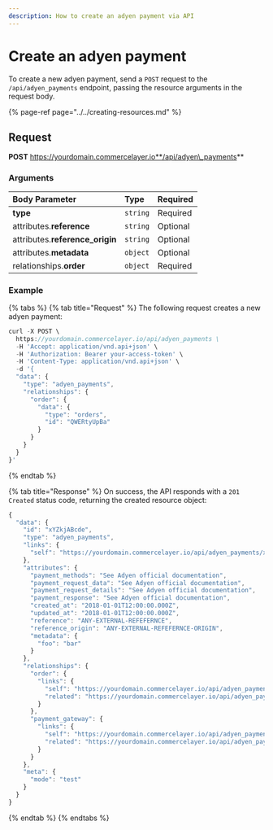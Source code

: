 ```yaml
---
description: How to create an adyen payment via API
---
```


# Create an adyen payment

To create a new adyen payment, send a `POST` request to the `/api/adyen_payments` endpoint, passing the resource arguments in the request body.

{% page-ref page="../../creating-resources.md" %}

## Request

**POST** https://yourdomain.commercelayer.io**/api/adyen\_payments**

### Arguments

| Body Parameter | Type | Required |
| :--- | :--- | :--- |
| **type** | `string` | Required |
| attributes.**reference** | `string` | Optional |
| attributes.**reference\_origin** | `string` | Optional |
| attributes.**metadata** | `object` | Optional |
| relationships.**order** | `object` | Required |

### Example

{% tabs %}
{% tab title="Request" %}
The following request creates a new adyen payment:

```javascript
curl -X POST \
  https://yourdomain.commercelayer.io/api/adyen_payments \
  -H 'Accept: application/vnd.api+json' \
  -H 'Authorization: Bearer your-access-token' \
  -H 'Content-Type: application/vnd.api+json' \
  -d '{
  "data": {
    "type": "adyen_payments",
    "relationships": {
      "order": {
        "data": {
          "type": "orders",
          "id": "QWERtyUpBa"
        }
      }
    }
  }
}'
```
{% endtab %}

{% tab title="Response" %}
On success, the API responds with a `201 Created` status code, returning the created resource object:

```javascript
{
  "data": {
    "id": "xYZkjABcde",
    "type": "adyen_payments",
    "links": {
      "self": "https://yourdomain.commercelayer.io/api/adyen_payments/xYZkjABcde"
    },
    "attributes": {
      "payment_methods": "See Adyen official documentation",
      "payment_request_data": "See Adyen official documentation",
      "payment_request_details": "See Adyen official documentation",
      "payment_response": "See Adyen official documentation",
      "created_at": "2018-01-01T12:00:00.000Z",
      "updated_at": "2018-01-01T12:00:00.000Z",
      "reference": "ANY-EXTERNAL-REFEFERNCE",
      "reference_origin": "ANY-EXTERNAL-REFEFERNCE-ORIGIN",
      "metadata": {
        "foo": "bar"
      }
    },
    "relationships": {
      "order": {
        "links": {
          "self": "https://yourdomain.commercelayer.io/api/adyen_payments/xYZkjABcde/relationships/order",
          "related": "https://yourdomain.commercelayer.io/api/adyen_payments/xYZkjABcde/order"
        }
      },
      "payment_gateway": {
        "links": {
          "self": "https://yourdomain.commercelayer.io/api/adyen_payments/xYZkjABcde/relationships/payment_gateway",
          "related": "https://yourdomain.commercelayer.io/api/adyen_payments/xYZkjABcde/payment_gateway"
        }
      }
    },
    "meta": {
      "mode": "test"
    }
  }
}
```
{% endtab %}
{% endtabs %}

